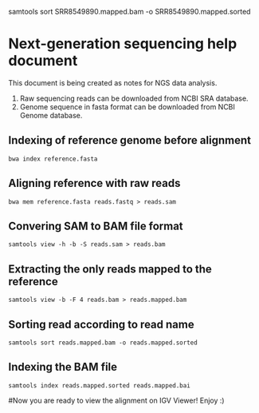 samtools sort SRR8549890.mapped.bam -o SRR8549890.mapped.sorted
# Next-generation sequencing help document
This document is being created as notes for  NGS data analysis.

1. Raw sequencing reads can be downloaded from NCBI SRA database.
2. Genome sequence in fasta format can be downloaded from NCBI Genome database.

## Indexing of reference genome before alignment
```bwa index reference.fasta```

## Aligning reference with raw reads
```bwa mem reference.fasta reads.fastq > reads.sam```

## Convering SAM to BAM file format
```samtools view -h -b -S reads.sam > reads.bam```

## Extracting the only reads mapped to the reference
```samtools view -b -F 4 reads.bam > reads.mapped.bam```

## Sorting read according to read name
```samtools sort reads.mapped.bam -o reads.mapped.sorted```

## Indexing the BAM file
```samtools index reads.mapped.sorted reads.mapped.bai```

#Now you are ready to view the alignment on IGV Viewer! Enjoy :)

